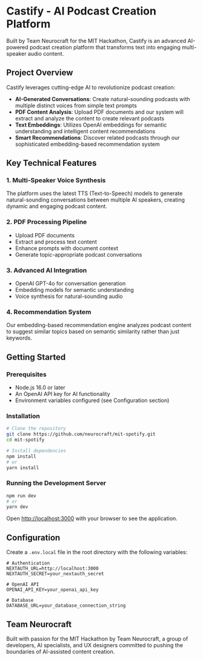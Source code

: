 # Castify - AI Podcast Creation Platform

Built by Team Neurocraft for the MIT Hackathon, Castify is an advanced AI-powered podcast creation platform that transforms text into engaging multi-speaker audio content.

## Project Overview

Castify leverages cutting-edge AI to revolutionize podcast creation:

- **AI-Generated Conversations**: Create natural-sounding podcasts with multiple distinct voices from simple text prompts
- **PDF Content Analysis**: Upload PDF documents and our system will extract and analyze the content to create relevant podcasts
- **Text Embeddings**: Utilizes OpenAI embeddings for semantic understanding and intelligent content recommendations
- **Smart Recommendations**: Discover related podcasts through our sophisticated embedding-based recommendation system

## Key Technical Features

### 1. Multi-Speaker Voice Synthesis
The platform uses the latest TTS (Text-to-Speech) models to generate natural-sounding conversations between multiple AI speakers, creating dynamic and engaging podcast content.

### 2. PDF Processing Pipeline
- Upload PDF documents
- Extract and process text content
- Enhance prompts with document context
- Generate topic-appropriate podcast conversations

### 3. Advanced AI Integration
- OpenAI GPT-4o for conversation generation
- Embedding models for semantic understanding
- Voice synthesis for natural-sounding audio

### 4. Recommendation System
Our embedding-based recommendation engine analyzes podcast content to suggest similar topics based on semantic similarity rather than just keywords.

## Getting Started

### Prerequisites
- Node.js 16.0 or later
- An OpenAI API key for AI functionality
- Environment variables configured (see Configuration section)

### Installation

```bash
# Clone the repository
git clone https://github.com/neurocraft/mit-spotify.git
cd mit-spotify

# Install dependencies
npm install
# or
yarn install
```

### Running the Development Server

```bash
npm run dev
# or
yarn dev
```

Open [http://localhost:3000](http://localhost:3000) with your browser to see the application.

## Configuration

Create a `.env.local` file in the root directory with the following variables:

```
# Authentication
NEXTAUTH_URL=http://localhost:3000
NEXTAUTH_SECRET=your_nextauth_secret

# OpenAI API
OPENAI_API_KEY=your_openai_api_key

# Database
DATABASE_URL=your_database_connection_string
```

## Team Neurocraft

Built with passion for the MIT Hackathon by Team Neurocraft, a group of developers, AI specialists, and UX designers committed to pushing the boundaries of AI-assisted content creation.
